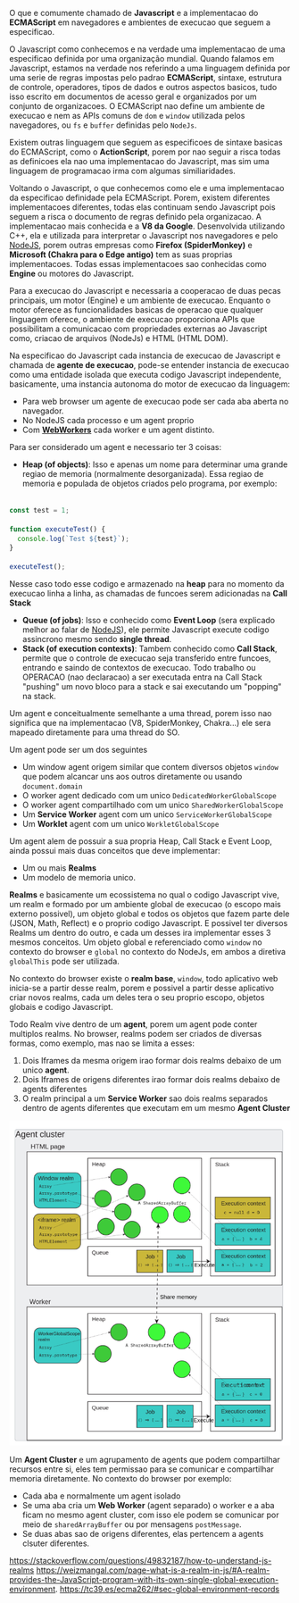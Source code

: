 O que e comumente chamado de **Javascript** e a implementacao do **ECMAScript** em navegadores e ambientes de execucao que seguem a especificao.

O Javascript como conhecemos e na verdade uma implementacao de uma especificao definida por uma organização mundial. Quando falamos em Javascript, estamos na verdade nos referindo a uma linguagem definida por uma serie de regras impostas pelo padrao **ECMAScript**, sintaxe, estrutura de controle, operadores, tipos de dados e outros aspectos basicos, tudo isso escrito em documentos de acesso geral e organizados por um conjunto de organizacoes. O ECMAScript nao define um ambiente de execucao e nem as APIs comuns de `dom` e `window` utilizada pelos navegadores, ou `fs` e `buffer` definidas pelo `NodeJs`.

Existem outras linguagem que seguem as especificoes de sintaxe basicas do ECMAScript, como o **ActionScript**, porem por nao seguir a risca todas as definicoes ela nao uma implementacao do Javascript, mas sim uma linguagem de programacao irma com algumas similiaridades.

Voltando o Javascript, o que conhecemos como ele e uma implementacao da especificao definidade pela ECMAScript. Porem, existem diferentes implementacoes diferentes, todas elas continuam sendo Javascript pois seguem a risca o documento de regras definido pela organizacao. A implementacao mais conhecida e a **V8 da Google**. Desenvolvida utilizando C++, ela e utilizada para interpretar o Javascript nos navegadores e pelo [NodeJS](./#2-nodejs.md), porem outras empresas como **Firefox (SpiderMonkey)** e **Microsoft (Chakra para o Edge antigo)** tem as suas proprias implementacoes. Todas essas implementacoes sao conhecidas como **Engine** ou motores do Javascript.

Para a execucao do Javascript e necessaria a cooperacao de duas pecas principais, um motor (Engine) e um ambiente de execucao. Enquanto o motor oferece as funcionalidades basicas de operacao que qualquer linguagem oferece, o ambiente de execucao proporciona APIs que possibilitam a comunicacao com propriedades externas ao Javascript como, criacao de arquivos (NodeJs) e HTML (HTML DOM).

Na especificao do Javascript cada instancia de execucao de Javascript e chamada de **agente de execucao**, pode-se entender instancia de execucao como uma entidade isolada que executa codigo Javascript independente, basicamente, uma instancia autonoma do motor de execucao da linguagem:
- Para web browser um agente de execucao pode ser cada aba aberta no navegador.
- No NodeJS cada processo e um agent proprio
- Com [**WebWorkers**](https://developer.mozilla.org/en-US/docs/Web/API/Web_Workers_API/Using_web_workers) cada worker e um agent distinto.

Para ser considerado um agent e necessario ter 3 coisas:
- **Heap (of objects)**: Isso e apenas um nome para determinar uma grande regiao de memoria (normalmente desorganizada). Essa regiao de memoria e populada de objetos criados pelo programa, por exemplo:
```Javascript

const test = 1;

function executeTest() {
  console.log(`Test ${test}`);
}

executeTest();
```

Nesse caso todo esse codigo e armazenado na **heap** para no momento da execucao linha a linha, as chamadas de funcoes serem adicionadas na **Call Stack**
- **Queue (of jobs)**: Isso e conhecido como **Event Loop** (sera explicado melhor ao falar de [NodeJS](./#2-nodejs.md)), ele permite Javascript execute codigo assincrono mesmo sendo **single thread**.
- **Stack (of execution contexts)**: Tambem conhecido como **Call Stack**, permite que o controle de execucao seja transferido entre funcoes, entrando e saindo de contextos de execucao. Todo trabalho ou OPERACAO (nao declaracao) a ser executada entra na Call Stack "pushing" um novo bloco para a stack e sai executando um "popping" na stack.

Um agent e conceitualmente semelhante a uma thread, porem isso nao significa que na implementacao (V8, SpiderMonkey, Chakra...) ele sera mapeado diretamente para uma thread do SO.

Um agent pode ser um dos seguintes
- Um window agent origem similar que contem diversos objetos `window` que podem alcancar uns aos outros diretamente ou usando `document.domain`
- O worker agent dedicado com um unico `DedicatedWorkerGlobalScope`
- O worker agent compartilhado com um unico `SharedWorkerGlobalScope`
- Um **Service Worker** agent com um unico `ServiceWorkerGlobalScope`
- Um **Worklet** agent com um unico `WorkletGlobalScope`

Um agent alem de possuir a sua propria Heap, Call Stack e Event Loop, ainda possui mais duas conceitos que deve implementar:
- Um ou mais **Realms**
- Um modelo de memoria unico.

**Realms** e basicamente um ecossistema no qual o codigo Javascript vive, um realm e formado por um ambiente global de execucao (o escopo mais externo possivel), um objeto global e todos os objetos que fazem parte dele (JSON, Math, Reflect) e o proprio codigo Javascript. E possivel ter diversos Realms um dentro do outro, e cada um desses ira implementar esses 3 mesmos conceitos. Um objeto global e referenciado como `window` no contexto do browser e `global` no contexto do NodeJs, em ambos a diretiva `globalThis` pode ser utilizada.

No contexto do browser existe o **realm base**, `window`, todo aplicativo web inicia-se a partir desse realm, porem e possivel a partir desse aplicativo criar novos realms, cada um deles tera o seu proprio escopo, objetos globais e codigo Javascript.

Todo Realm vive dentro de um **agent**, porem um agent pode conter multiplos realms. No browser, realms podem ser criados de diversas formas, como exemplo, mas nao se limita a esses:
1. Dois Iframes da mesma origem irao formar dois realms debaixo de um unico **agent**.
2. Dois Iframes de origens diferentes irao formar dois realms debaixo de agents diferentes
3. O realm principal a um **Service Worker** sao dois realms separados dentro de agents diferentes que executam em um mesmo **Agent Cluster**

![Modelo de execucao dos agents](./agent-execution.png)

Um **Agent Cluster** e um agrupamento de agents que podem compartilhar recursos entre si, eles tem permissao para se comunicar e compartilhar memoria diretamente. No contexto do browser por exemplo:
- Cada aba e normalmente um agent isolado
- Se uma aba cria um **Web Worker** (agent separado) o worker e a aba ficam no mesmo agent cluster, com isso ele podem se comunicar por meio de `sharedArrayBuffer` ou por mensagens `postMessage`.
- Se duas abas sao de origens diferentes, elas pertencem a agents clsuter diferentes.

https://stackoverflow.com/questions/49832187/how-to-understand-js-realms
https://weizmangal.com/page-what-is-a-realm-in-js/#A-realm-provides-the-JavaScript-program-with-its-own-single-global-execution-environment.
https://tc39.es/ecma262/#sec-global-environment-records
